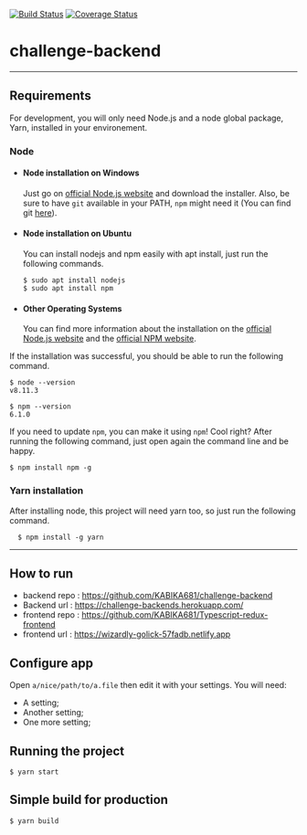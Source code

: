 [![Build Status](https://travis-ci.org/code-gurus/challenge-backend.svg?branch=integrage-travis-coverage-170282566)](https://travis-ci.org/code-gurus/challenge-backend)
[![Coverage Status](https://coveralls.io/repos/github/code-gurus/challenge-backend/badge.svg?branch=develop)](https://coveralls.io/github/code-gurus/challenge-backend?branch=develop)

# challenge-backend


---

## Requirements

For development, you will only need Node.js and a node global package, Yarn, installed in your environement.

### Node

- #### Node installation on Windows

  Just go on [official Node.js website](https://nodejs.org/) and download the installer.
  Also, be sure to have `git` available in your PATH, `npm` might need it (You can find git [here](https://git-scm.com/)).

- #### Node installation on Ubuntu

  You can install nodejs and npm easily with apt install, just run the following commands.

      $ sudo apt install nodejs
      $ sudo apt install npm

- #### Other Operating Systems
  You can find more information about the installation on the [official Node.js website](https://nodejs.org/) and the [official NPM website](https://npmjs.org/).

If the installation was successful, you should be able to run the following command.

    $ node --version
    v8.11.3

    $ npm --version
    6.1.0

If you need to update `npm`, you can make it using `npm`! Cool right? After running the following command, just open again the command line and be happy.

    $ npm install npm -g

###

### Yarn installation

After installing node, this project will need yarn too, so just run the following command.

      $ npm install -g yarn

---

## How to run
- backend repo : https://github.com/KABIKA681/challenge-backend
- Backend url : https://challenge-backends.herokuapp.com/
- frontend repo : https://github.com/KABIKA681/Typescript-redux-frontend
- frontend url : https://wizardly-golick-57fadb.netlify.app

## Configure app

Open `a/nice/path/to/a.file` then edit it with your settings. You will need:

- A setting;
- Another setting;
- One more setting;

## Running the project

    $ yarn start

## Simple build for production

    $ yarn build

